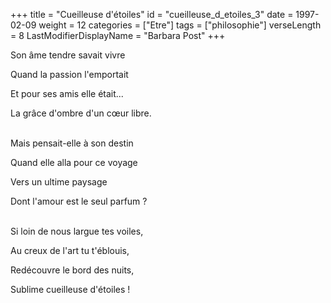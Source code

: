 +++
title = "Cueilleuse d'étoiles"
id = "cueilleuse_d_etoiles_3"
date = 1997-02-09
weight = 12
categories = ["Etre"]
tags = ["philosophie"]
verseLength = 8
LastModifierDisplayName = "Barbara Post"
+++

Son âme tendre savait vivre

Quand la passion l'emportait

Et pour ses amis elle était...

La grâce d'ombre d'un cœur libre.

 \
Mais pensait-elle à son destin

Quand elle alla pour ce voyage

Vers un ultime paysage

Dont l'amour est le seul parfum ?

 \
Si loin de nous largue tes voiles,

Au creux de l'art tu t'éblouis,

Redécouvre le bord des nuits,

Sublime cueilleuse d'étoiles !
